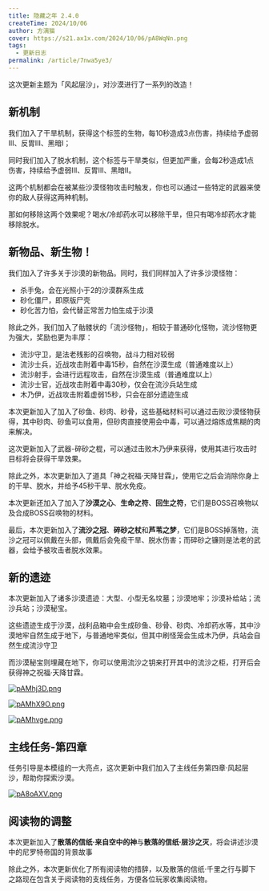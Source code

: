 ```yaml
---
title: 隐藏之年 2.4.0
createTime: 2024/10/06
author: 方漓猫
cover: https://s21.ax1x.com/2024/10/06/pA8WqNn.png
tags:
  - 更新日志
permalink: /article/7nwa5ye3/
---
```

这次更新主题为「风起层沙」，对沙漠进行了一系列的改造！

<!-- more -->
## 新机制
我们加入了干旱机制，获得这个标签的生物，每10秒造成3点伤害，持续给予虚弱III、反胃III、黑暗I；

同时我们加入了脱水机制，这个标签与干旱类似，但更加严重，会每2秒造成1点伤害，持续给予虚弱III、反胃III、黑暗II。

这两个机制都会在被某些沙漠怪物攻击时触发，你也可以通过一些特定的武器来使你的敌人获得这两种机制。
 
那如何移除这两个效果呢？喝水/冷却药水可以移除干旱，但只有喝冷却药水才能移除脱水。

## 新物品、新生物！
我们加入了许多关于沙漠的新物品。同时，我们同样加入了许多沙漠怪物：

- 杀手兔，会在光照小于2的沙漠群系生成
- 砂化僵尸，即原版尸壳
- 砂化苦力怕，会代替正常苦力怕生成于沙漠

除此之外，我们加入了骷髅状的「流沙怪物」，相较于普通砂化怪物，流沙怪物更为强大，奖励也更为丰厚：

- 流沙守卫，是法老残影的召唤物，战斗力相对较弱
- 流沙士兵，近战攻击附着中毒15秒，自然在沙漠生成（普通难度以上）
- 流沙射手，会进行远程攻击，自然在沙漠生成（普通难度以上）
- 流沙士官，近战攻击附着中毒30秒，仅会在流沙兵站生成
- 木乃伊，近战攻击附着虚弱15秒，只会在部分遗迹生成

本次更新加入了加入了砂鱼、砂肉、砂骨，这些基础材料可以通过击败沙漠怪物获得，其中砂肉、砂鱼可以食用，但砂肉直接使用会中毒，可以通过熔炼成焦糊的肉来解决。

这次更新加入了武器-碎砂之棍，可以通过击败木乃伊来获得，使用其进行攻击时目标将会获得干旱效果。

除此之外，本次更新加入了道具「神之祝福·天降甘霖」，使用它之后会消除你身上的干旱、脱水，并给予45秒干旱、脱水免疫。

本次更新还加入了加入了**沙漠之心**、**生命之符**、**回生之符**，它们是BOSS召唤物以及合成BOSS召唤物的材料。

最后，本次更新加入了**流沙之冠**、**碎砂之杖**和**芦苇之梦**，它们是BOSS掉落物，流沙之冠可以佩戴在头部，佩戴后会免疫干旱、脱水伤害；而碎砂之镰则是法老的武器，会给予被攻击者脱水效果。

## 新的遗迹
本次更新加入了诸多沙漠遗迹：大型、小型无名坟墓；沙漠地牢；沙漠补给站；流沙兵站；沙漠秘宝。

这些遗迹生成于沙漠，战利品箱中会生成砂鱼、砂骨、砂肉、冷却药水等，其中沙漠地牢自然生成于地下，与普通地牢类似，但其中刷怪笼会生成木乃伊，兵站会自然生成流沙守卫

而沙漠秘宝则埋藏在地下，你可以使用流沙之钥来打开其中的流沙之柜，打开后会获得神之祝福·天降甘霖。

[![pAMhj3D.png](https://s21.ax1x.com/2024/09/22/pAMhj3D.png)](https://imgse.com/i/pAMhj3D)

[![pAMhX9O.png](https://s21.ax1x.com/2024/09/22/pAMhX9O.png)](https://imgse.com/i/pAMhX9O)

[![pAMhvge.png](https://s21.ax1x.com/2024/09/22/pAMhvge.png)](https://imgse.com/i/pAMhvge)

## 主线任务-第四章
任务引导是本模组的一大亮点，这次更新中我们加入了主线任务第四章·风起层沙，帮助你探索沙漠。

[![pA8oAXV.png](https://s21.ax1x.com/2024/10/06/pA8oAXV.png)](https://imgse.com/i/pA8oAXV)

## 阅读物的调整
本次更新加入了**散落的信纸·来自空中的神**与**散落的信纸·层沙之灭**，将会讲述沙漠中的尼罗特帝国的背景故事

除此之外，本次更新优化了所有阅读物的措辞，以及散落的信纸·千里之行与脚下之路现在包含关于阅读物的支线任务，方便各位玩家收集阅读物。


